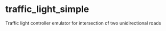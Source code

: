 # traffic_light_simple
Traffic light controller emulator for intersection of two unidirectional roads

